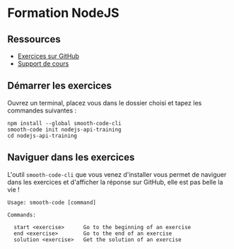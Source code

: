 # Formation NodeJS

## Ressources

* [Exercices sur GitHub](https://github.com/smooth-code/nodejs-api-training)
* [Support de cours](https://goo.gl/F25exC)

## Démarrer les exercices

Ouvrez un terminal, placez vous dans le dossier choisi et tapez les commandes suivantes :

```
npm install --global smooth-code-cli
smooth-code init nodejs-api-training
cd nodejs-api-training
```

## Naviguer dans les exercices

L'outil `smooth-code-cli` que vous venez d'installer vous permet de naviguer dans les exercices et d'afficher la réponse sur GitHub, elle est pas belle la vie !

```
Usage: smooth-code [command]

Commands:

  start <exercise>      Go to the beginning of an exercise
  end <exercise>        Go to the end of an exercise
  solution <exercise>   Get the solution of an exercise
```
